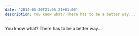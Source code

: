 ```yaml
---
date: '2014-05-20T21:05:21+01:00'
description: You know what? There has to be a better way...
---
```

You know what? There has to be a better way...
